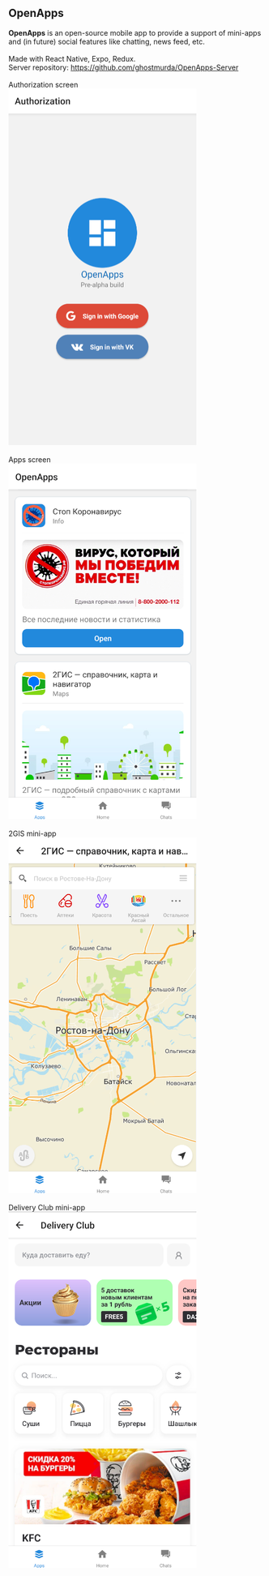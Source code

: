 ## OpenApps
<strong>OpenApps</strong> is an open-source mobile app to provide a support of mini-apps and (in future) social features like chatting, news feed, etc.<br><br>
Made with React Native, Expo, Redux.<br>
Server repository: https://github.com/ghostmurda/OpenApps-Server
<br>
<br>
Authorization screen
<br>
![Authorization page](demo/screenshot-0.png?raw=true "Title")
<br>
<br>
Apps screen
<br>
![Apps page](demo/screenshot-1.png?raw=true "Title")
<br>
<br>
2GIS mini-app
<br>
![Apps page](demo/screenshot-2.png?raw=true "Title")
<br>
<br>
Delivery Club mini-app
<br>
![Apps page](demo/screenshot-3.png?raw=true "Title")